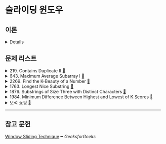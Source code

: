 # 슬라이딩 윈도우

## 이론

<details>
<br/>

대표적으로 배열에서 연이은 k개의 최대합을 구하는 문제에 사용된다.

Brute force의 O(kn)으로 해결하는 문제를 O(n)으로 줄일수 있다.

**Brute force**

```js
function maxSum(arr, k) {
  let max = 0;
  const N = arr.length;

  for (let i = 0; i <= N - k; i++) {
    let sum = 0;
    
    for(let j = 0; j < k; j++)
      sum = sum + arr[i + j];

    max = Math.max(max, sum);
  }  

  return max;
}

(function main() {
  assert.equal(
    maxSum(
      arr = [1, 4, 2, 10, 2, 3, 1, 0, 20],
      k = 4
    ),
    24
  )
})();
```

**슬라이딩 윈도우**

    arr = [1, 4, 2, 10, 2, 3, 1, 0, 20]
    k = 4

    k만큼의 요소를 arr에서 sum하면 14이다.

      [1, 4, 2, 10]

    k인덱스부터 루프를 돈다.

      [2, 3, 1, 0, 20]

    sum은 k만큼의 요소의 합을 유지한다.

      [4, 2, 10, 2]를 유지하기 위해 요소1을 제거

    매 루프마다 max와 sum의 max를 구한다.

```js
function maxSum(arr, k) {
  let max = 0;
  let sum = 0;

  const N = arr.length;

  for (let i = 0; i < k; i++) {
    sum += arr[i];
    max = sum;
  }

  for (let i = k; i < N; i++) {    
    sum += arr[i] - arr[i - k];

    max = Math.max(max, sum);
  }

  return max;
}

(function main() {
  assert.equal(
    maxSum(
      arr = [1, 4, 2, 10, 2, 3, 1, 0, 20],
      k = 4
    ),
    24
  )
})();
```

</details>

## 문제 리스트

<details>
<summary>219. Contains Duplicate II
  <a href="https://leetcode.com/problems/contains-duplicate-ii/">👊</a>
</summary>

### 문제 회고

이전 해결했던 이력이 있었다.

다만 슬라이딩 윈도우를 푼것인지도 몰랐다.

이론에서 다룬 형태외에도 Map을 사용한 형태도 해당됨을 알게되었다.

### 문제 풀이

```js
/**
 * @param {number[]} nums
 * @param {number} k
 * @return {boolean}
 *
 * time:  O(n)
 * space: O(k)
 */
var containsNearbyDuplicate = function (nums, k) {
  const window = new Map();

  for (const [idx, num] of nums.entries()) {
    if (
      window.has(num)
      && Math.abs(idx - window.get(num)) <= k
    )
      return true;

    window.set(num, idx);
  }
  return false;
};
```

</details>

<details>
<summary>643. Maximum Average Subarray I
  <a href="https://leetcode.com/problems/maximum-average-subarray-i/submissions/">👊</a>
</summary>

### 문제 회고

이론에서 다룬 형태와 같아 고민없이 풀 수 있었다.

자바스크립트에서 `Math.avg`는 없는것도 알 수 있었다.

### 문제 풀이

```js
/**
 * @param {number[]} nums
 * @param {number} k
 * @return {number}
 *
 * time:  O(n)
 * space: O(1)
 */
var findMaxAverage = function (nums, k) {
  let max = 0;
  let sum = 0;

  for (let i = 0; i < k; i++) {
    sum += nums[i];
    max = sum / k;
  }

  for (let i = k; i < nums.length; i++) {
    sum += nums[i] - nums[i - k];
    max = Math.max(max, (sum / k));
  }

  return max;
};
```

</details>

<details>
<summary>2269. Find the K-Beauty of a Number
  <a href="https://leetcode.com/problems/find-the-k-beauty-of-a-number/">👊</a>
</summary>

### 문제 풀이

```js
/**
 * @param {number} num
 * @param {number} k
 * @return {number}
 *
 * time:  O(n)
 * space: O(n)
 */
var divisorSubstrings = function (num, k) {
  const letterList = num.toString().split('');

  let cur = '';
  let cnt = 0;

  for (let i = 0; i < k; i++)
    cur += letterList[i];

  if (isZeroDivisor(num, parseInt(cur)))
    cnt += 1;

  for (let i = k; i < letterList.length; i++) {
    cur = cur.substring(1);
    cur += letterList[i];

    if (isZeroDivisor(num, parseInt(cur)))
      cnt += 1;
  }

  return cnt;
};

var isZeroDivisor = function (num, target) {
  return (num % target) === 0;
};
```

</details>

<details>
<summary>1763. Longest Nice Substring
  <a href="https://leetcode.com/problems/longest-nice-substring/">👊</a>
</summary>

### 문제 회고

가변적인 결과값이 예상되어 `슬라이딩 윈도우`보단 `투 포인터` 알고리즘이 필요하다고 판단하였다.

현재 동일한 알파벳의 niceSubstring은 완성하지만

    Input:   "dDzeE"
    Output:  "dD"

여러 알파벳의 niceSubstring은 찾지 못했다.

    Input:    "cChH"
    Output:   "cC"
    Expected: "cChH"

### 문제 풀이

```js
/**
 * @param {string} s
 * @return {string}
 *
 * time:  O(n²)
 * space: O(n)
 */
var longestNiceSubstring = function (s) {
  var getLongestSubstring = function (...args) {
    return args.reduce((a, b) => {
      return (a.length === b.length) ? a
        : (a.length > b.length) ? a
          : b;
    });
  }

  var getNiceSubstring = function (left, right) {
    let cur = '';

    while (
      left >= 0
      && right < N
      && s[left].toLowerCase() === s[right].toLowerCase()
    ) {
      cur = s.substring(left, right + 1);
      right += 1;
    }

    return cur;
  }

  /// +++ start  
  const N = s.length;
  let result = '';

  if (N < 2)
    return result;

  for (let i = 0; i < N; i++) {
    const niceSubstring = getNiceSubstring(i, i);

    if (niceSubstring.length === 1)
      continue;

    result = getLongestSubstring(result, niceSubstring);
    console.log(result);
  }

  return result;
};
```

</details>

<details>
<summary>1876. Substrings of Size Three with Distinct Characters
  <a href="https://leetcode.com/problems/substrings-of-size-three-with-distinct-characters/">👊</a>
</summary>

### 문제 풀이

```js
/**
 * @param {string} s
 * @return {number}
 *
 * time:  O(n)
 * space: O(1)
 */
var countGoodSubstrings = function (s) {
  var isGoodSubstrings = function (s) {
    return s === [...new Set(s.split(''))].join('');
  }

  // +++ Start
  const L = 3;
  let result = 0;

  for (let i = 0; i < s.length; i++) {
    const substring = s.substring(i, i + L);

    if (substring.length === L && isGoodSubstrings(substring))
      result += 1;
  }
  return result;
};
```
</details>

<details>
<summary>1984. Minimum Difference Between Highest and Lowest of K Scores
  <a href="https://leetcode.com/problems/minimum-difference-between-highest-and-lowest-of-k-scores/">👊</a>
</summary>

### 문제 풀이

```js
/**
 * @param {number[]} nums
 * @param {number} k
 * @return {number}
 *
 * time:  O(n)
 * space: O(1)
 */
var minimumDifference = function (nums, k) {
  nums.sort((a, b) => a - b);

  const kIdx = k - 1;

  let highScore = nums[kIdx];
  let lowScore = nums[0];
  let min = highScore - lowScore;  

  for (let i = kIdx; i < nums.length; i++) {
    const diffScore = nums[i] - nums[i - kIdx];
    min = Math.min(min, diffScore);
  }

  return min;
};
```

</details>

<details>
<summary>보석 쇼핑
  <a href="https://school.programmers.co.kr/learn/courses/30/lessons/67258">👊</a>
</summary>

### 문제 회고

제시된 예제는 패스했지만, 제출시 테스트케이스는 해결하지 못했다.

### 문제 풀이

```js
/*
* time:     O(n)
* space:    O(n)
*/
function solution(gems) {
  const gemTypeLength = new Set([...gems]).size;
  const window = new Map();

  for (const [idx, gem] of gems.entries()) {
    window.set(gem, idx + 1);

    if (gemTypeLength === [...window.values()].length)
      break;
  }

  return [
    Math.min(...window.values()),
    Math.max(...window.values())
  ];
}
```

</details>

<hr/>

## 참고 문헌

[Window Sliding Technique](https://www.geeksforgeeks.org/window-sliding-technique/) ━ *GeeksforGeeks*
